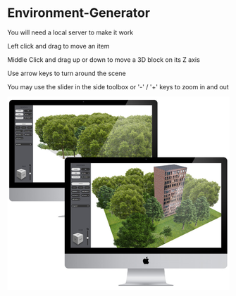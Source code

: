 # Environment-Generator

You will need a local server to make it work

Left click and drag to move an item

Middle Click and drag up or down to move a 3D block on its Z axis

Use arrow keys to turn around the scene

You may use the slider in the side toolbox or '-' / '+' keys to zoom in and out

![alt text](https://github.com/AlexBelin/Environment-Generator/blob/master/screens.jpg?raw=true)
